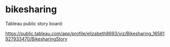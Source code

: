 # bikesharing

Tableau public story board:

https://public.tableau.com/app/profile/elizabeth8693/viz/Bikesharing_16581927933470/BikesharingStory
